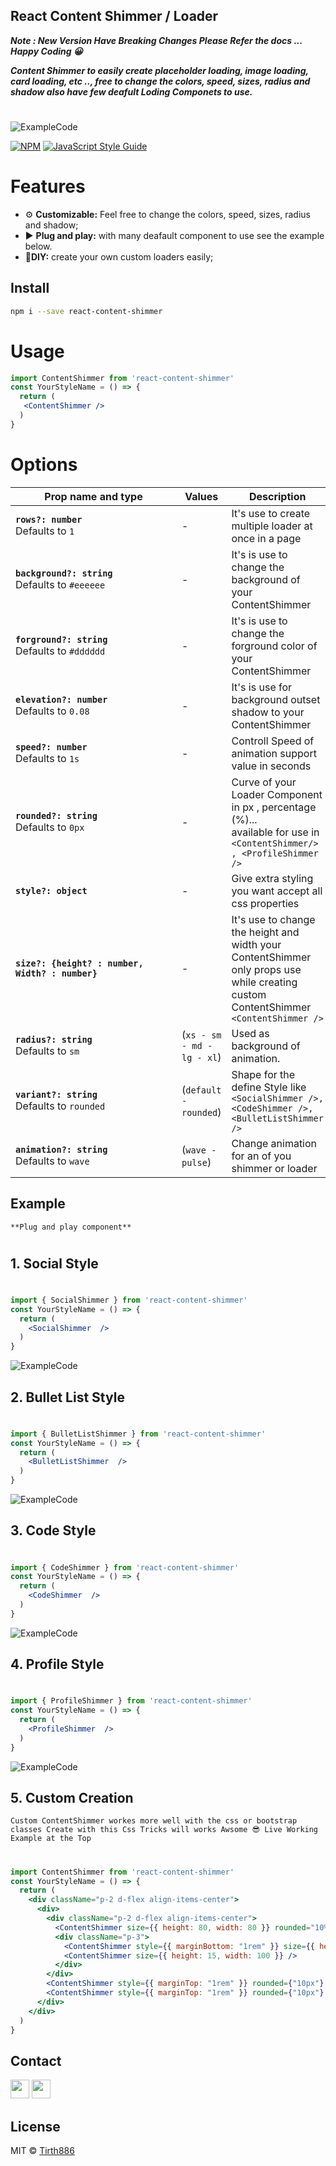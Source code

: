 ## React Content Shimmer / Loader

***<b> Note : New Version Have Breaking Changes Please Refer the docs ... Happy Coding 😀 </b>***
<br/>

***Content Shimmer to easily create placeholder loading, image loading, card loading, etc .., free to change the colors, speed, sizes, radius and shadow also have few deafult Loding Componets to use.***
#
![ExampleCode](https://raw.githubusercontent.com/Tirth886/react-content-shimmer/main/ss/customizeLoader.gif)

[![NPM](https://img.shields.io/npm/v/react-content-shimmer.svg)](https://www.npmjs.com/package/react-content-shimmer) [![JavaScript Style Guide](https://img.shields.io/badge/code_style-standard-brightgreen.svg)](https://standardjs.com)

# Features

- ⚙ **Customizable:** Feel free to change the colors, speed, sizes, radius and shadow;
- ▶ **Plug and play:** with many deafault component to use see the example below.
- 📝**DIY:** create your own custom loaders easily;


## Install

```bash
npm i --save react-content-shimmer
```

# Usage

```jsx
import ContentShimmer from 'react-content-shimmer'
const YourStyleName = () => {
  return (
   <ContentShimmer />
  )
}
```

# Options

| <div style="width:250px">Prop name and type</div>             | Values                | Description                                                                                                                                                                                                                                                                                         |
| ------------------------------------------------------------- | -------------------------- | --------------------------------------------------------------------------------------------------------------------------------------------------------------------------------------------------------------------------------------------------------------------------------------------------- |
| **`rows?: number`** <br/> Defaults to `1`             | - |  It's use to create multiple loader at once in a page |
| **`background?: string`** <br/> Defaults to `#eeeeee` | - | It's is use to change the background of your ContentShimmer|
| **`forground?: string`** <br/> Defaults to `#dddddd` | - | It's is use to change the forground color of your ContentShimmer|
| **`elevation?: number`** <br /> Defaults to `0.08`    | - | It's is use for background outset shadow to your ContentShimmer|
| **`speed?: number`** <br /> Defaults to `1s`     | - | Controll Speed of animation support value in seconds|
| **`rounded?: string`** <br /> Defaults to `0px`       | - | Curve of your Loader Component in px , percentage (%)...<br/>available for use in `<ContentShimmer/> , <ProfileShimmer />`|
| **`style?: object`**        | - | Give extra styling you want accept all css properties <br/> |
| **`size?: {height? : number, Width? : number}`**  | - | It's use to change the height and width your ContentShimmer </br> only props use while creating custom ContentShimmer `<ContentShimmer />`  |
| **`radius?: string`** <br /> Defaults to `sm`   | (`xs - sm - md - lg - xl`)  | Used as background of animation. |
| **`variant?: string`** <br /> Defaults to `rounded`| (`default - rounded`)| Shape for the define Style like <br/>`<SocialShimmer />, <CodeShimmer />,<BulletListShimmer />`|
| **`animation?: string`** <br /> Defaults to `wave`| (`wave - pulse`)| Change animation for an of you shimmer or loader|

## Example 
`**Plug and play component**`
#
## 1. **Social Style**
# 
```jsx
import { SocialShimmer } from 'react-content-shimmer'
const YourStyleName = () => {
  return (
    <SocialShimmer  />
  )
}
```
![ExampleCode](https://raw.githubusercontent.com/Tirth886/react-content-shimmer/main/ss/socialStyle.png)

## 2. **Bullet List Style**
#
```jsx
import { BulletListShimmer } from 'react-content-shimmer'
const YourStyleName = () => {
  return (
    <BulletListShimmer  />
  )
}
```
![ExampleCode](https://raw.githubusercontent.com/Tirth886/react-content-shimmer/main/ss/bulletStyle.png)

## 3. **Code Style**
#
```jsx
import { CodeShimmer } from 'react-content-shimmer'
const YourStyleName = () => {
  return (
    <CodeShimmer  />
  )
}
```
![ExampleCode](https://raw.githubusercontent.com/Tirth886/react-content-shimmer/main/ss/codeStyle.png)

## 4. **Profile Style**
#
```jsx
import { ProfileShimmer } from 'react-content-shimmer'
const YourStyleName = () => {
  return (
    <ProfileShimmer  />
  )
}
```
![ExampleCode](https://raw.githubusercontent.com/Tirth886/react-content-shimmer/main/ss/profileStyle.png)


## 5. **Custom Creation**
`Custom ContentShimmer workes more well with the css or bootstrap classes Create with this Css Tricks will works Awsome 😎 Live Working Example at the Top`
#
```jsx
import ContentShimmer from 'react-content-shimmer'
const YourStyleName = () => {
  return (
    <div className="p-2 d-flex align-items-center">
      <div>
        <div className="p-2 d-flex align-items-center">
          <ContentShimmer size={{ height: 80, width: 80 }} rounded="10%" />
          <div className="p-3">
            <ContentShimmer style={{ marginBottom: "1rem" }} size={{ height: 15, width: 200 }} />
            <ContentShimmer size={{ height: 15, width: 100 }} />
          </div>
        </div>
        <ContentShimmer style={{ marginTop: "1rem" }} rounded={"10px"} size={{ height: 15, width: 350 }} />
        <ContentShimmer style={{ marginTop: "1rem" }} rounded={"10px"} size={{ height: 15, width: 350 }} />
      </div>
    </div>
  )
}
```
## Contact
<a href="https://www.linkedin.com/in/tirthjain886/"><img src="https://static-exp1.licdn.com/sc/h/al2o9zrvru7aqj8e1x2rzsrca" height="30" width="30"/></a>
<a href="https://www.instagram.com/tirth.jain886/"><img src="https://www.instagram.com/static/images/ico/favicon-192.png/68d99ba29cc8.png" height="30" width="30"/></a>

## License

MIT © [Tirth886](https://github.com/Tirth886)
